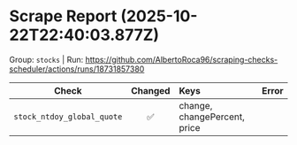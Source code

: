 # Scrape Report (2025-10-22T22:40:03.877Z)

Group: `stocks`  |  Run: https://github.com/AlbertoRoca96/scraping-checks-scheduler/actions/runs/18731857380

| Check | Changed | Keys | Error |
|---|:---:|:--|:--|
| `stock_ntdoy_global_quote` | ✅ | change, changePercent, price |  |
